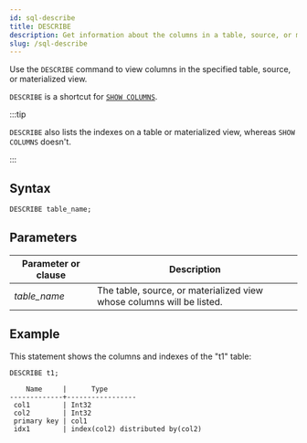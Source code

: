 ```yaml
---
id: sql-describe
title: DESCRIBE
description: Get information about the columns in a table, source, or materialized view.
slug: /sql-describe
---
```

<head>
  <link rel="canonical" href="https://docs.risingwave.com/docs/current/sql-describe/" />
</head>

Use the `DESCRIBE` command to view columns in the specified table, source, or materialized view.

`DESCRIBE` is a shortcut for [`SHOW COLUMNS`](sql-show-columns.md).

:::tip

`DESCRIBE` also lists the indexes on a table or materialized view, whereas `SHOW COLUMNS` doesn't.

:::


## Syntax

```sql
DESCRIBE table_name;
```
## Parameters
|Parameter or clause        | Description           |
|---------------------------|-----------------------|
|*table_name*               |The table, source, or materialized view whose columns will be listed.|


## Example

This statement shows the columns and indexes of the "t1" table:
```sql
DESCRIBE t1;
```
```
    Name     |      Type
-------------+-----------------
 col1        | Int32
 col2        | Int32
 primary key | col1
 idx1        | index(col2) distributed by(col2)
```
